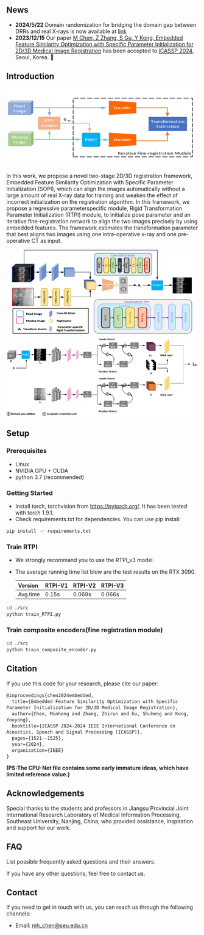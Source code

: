 ## News
* **2024/5/22** Domain randomization for bridging the domain gap between DRRs and real X-rays is now available at [link](https://github.com/m1nhengChen/cdreg/blob/main/domain_randomization.py)
* **2023/12/15** Our paper [M Chen, Z Zhang, S Gu, Y Kong, Embedded Feature Similarity Optimization with Specific Parameter Initialization for 2D/3D Medical Image Registration](https://arxiv.org/abs/2305.06252)  has been accepted to [ICASSP 2024](https://2024.ieeeicassp.org/), Seoul, Korea.  :tada:
## Introduction

<img src="/img/framework.png" width="500px"/>

In this work, we propose a novel two-stage 2D/3D registration framework,
Embedded Feature Similarity Optimization with Specific Parameter Initialization (SOPI), which can align the images automatically without a large amount
of real X-ray data for training and weaken the effect of incorrect initialization on
the registration algorithm. In this framework, we propose a regressive parameterspecific module, Rigid Transformation Parameter Initialization (RTPI) module,
to initialize pose parameter and an iterative fine-registration network to align the
two images precisely by using embedded features. The framework estimates the
transformation parameter that best aligns two images using one intra-operative
x-ray and one pre-operative CT as input.

<img src="/img/RTPI.png" width="700px"/>

<img src="/img/composite_encoder.png" width="800px"/>

## Setup

### Prerequisites
- Linux
- NVIDIA GPU + CUDA
- python 3.7 (recommended)

### Getting Started
- Install torch, torchvision from https://pytorch.org/. It has been tested with torch 1.9.1.
- Check requirements.txt for dependencies. You can use pip install:
```bash
pip install -r requirements.txt
```
### Train RTPI
- We strongly recommand you to use the RTPI_v3 model.
- The average running time list blow are the test results on the RTX 3090.

  |Version | RTPI-V1 | RTPI-V2 | RTPI-V3 |
  |--------- |---------|---------|---------|
  |Avg.time |0.15s | 0.069s  | 0.066s  |

```bash
cd ./src
python train_RTPI.py
```
### Train composite encoders(fine registration module)
```bash
cd ./src
python train_composite_encoder.py
```
## Citation
If you use this code for your research, please cite our paper:
```
@inproceedings{chen2024embedded,
  title={Embedded Feature Similarity Optimization with Specific Parameter Initialization for 2D/3D Medical Image Registration},
  author={Chen, Minheng and Zhang, Zhirun and Gu, Shuheng and Kong, Youyong},
  booktitle={ICASSP 2024-2024 IEEE International Conference on Acoustics, Speech and Signal Processing (ICASSP)},
  pages={1521--1525},
  year={2024},
  organization={IEEE}
}
```
**(PS:The CPU-Net file contains some early immature ideas, which have limited reference value.)**
## Acknowledgements

Special thanks to the students and professors in Jiangsu Provincial Joint International Research
Laboratory of Medical Information Processing, Southeast University, Nanjing, China, who provided assistance, inspiration and support for our work.

## FAQ

List possible frequently asked questions and their answers.

If you have any other questions, feel free to contact us.

## Contact

If you need to get in touch with us, you can reach us through the following channels:

- Email: mh_chen@seu.edu.cn
